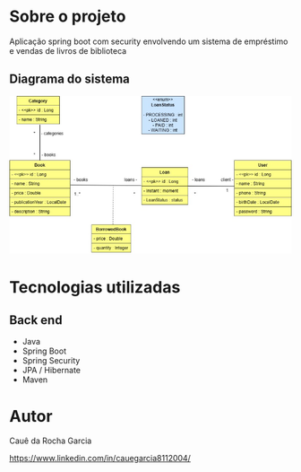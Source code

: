 # Sobre o projeto

Aplicação spring boot com security envolvendo um sistema de empréstimo e vendas de livros de biblioteca

## Diagrama do sistema
![Modelo Conceitual](https://github.com/cauerg44/pictures/blob/main/images/LOAN-SYSTEM.jpg)

# Tecnologias utilizadas
## Back end
- Java
- Spring Boot
- Spring Security
- JPA / Hibernate
- Maven
# Autor

Cauê da Rocha Garcia

https://www.linkedin.com/in/cauegarcia8112004/
